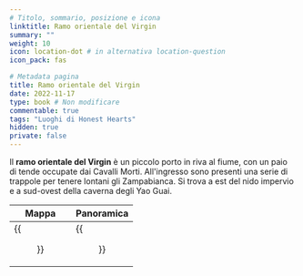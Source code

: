 ```yaml
---
# Titolo, sommario, posizione e icona
linktitle: Ramo orientale del Virgin
summary: ""
weight: 10
icon: location-dot # in alternativa location-question
icon_pack: fas

# Metadata pagina
title: Ramo orientale del Virgin
date: 2022-11-17
type: book # Non modificare
commentable: true
tags: "Luoghi di Honest Hearts"
hidden: true
private: false
---
```


<div class="fnv">

Il **ramo orientale del Virgin** è un piccolo porto in riva al fiume, con un paio di tende occupate dai Cavalli Morti. All'ingresso sono presenti una serie di trappole per tenere lontani gli Zampabianca. Si trova a est del nido impervio e a sud-ovest della caverna degli Yao Guai.

| Mappa | Panoramica |
| ----- | ---------- |
| {{<figure src="fnv/Eastern_Virgin_loc.webp">}}      |   {{<figure src="fnv/Honestheartsscreen_06B.webp">}}         | 

</div>


